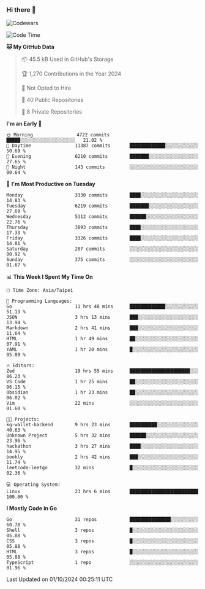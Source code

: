 ### Hi there 👋

![Codewars](https://www.codewars.com/users/omegaatt36/badges/small)

<!--START_SECTION:waka-->
![Code Time](http://img.shields.io/badge/Code%20Time-2%2C819%20hrs%2016%20mins-blue)

**🐱 My GitHub Data** 

> 📦 45.5 kB Used in GitHub's Storage 
 > 
> 🏆 1,270 Contributions in the Year 2024
 > 
> 🚫 Not Opted to Hire
 > 
> 📜 40 Public Repositories 
 > 
> 🔑 8 Private Repositories 
 > 
**I'm an Early 🐤** 

```text
🌞 Morning                4722 commits        █████░░░░░░░░░░░░░░░░░░░░   21.02 % 
🌆 Daytime                11387 commits       █████████████░░░░░░░░░░░░   50.69 % 
🌃 Evening                6210 commits        ███████░░░░░░░░░░░░░░░░░░   27.65 % 
🌙 Night                  143 commits         ░░░░░░░░░░░░░░░░░░░░░░░░░   00.64 % 
```
📅 **I'm Most Productive on Tuesday** 

```text
Monday                   3330 commits        ████░░░░░░░░░░░░░░░░░░░░░   14.83 % 
Tuesday                  6219 commits        ███████░░░░░░░░░░░░░░░░░░   27.69 % 
Wednesday                5112 commits        ██████░░░░░░░░░░░░░░░░░░░   22.76 % 
Thursday                 3893 commits        ████░░░░░░░░░░░░░░░░░░░░░   17.33 % 
Friday                   3326 commits        ████░░░░░░░░░░░░░░░░░░░░░   14.81 % 
Saturday                 207 commits         ░░░░░░░░░░░░░░░░░░░░░░░░░   00.92 % 
Sunday                   375 commits         ░░░░░░░░░░░░░░░░░░░░░░░░░   01.67 % 
```


📊 **This Week I Spent My Time On** 

```text
🕑︎ Time Zone: Asia/Taipei

💬 Programming Languages: 
Go                       11 hrs 48 mins      █████████████░░░░░░░░░░░░   51.13 % 
JSON                     3 hrs 13 mins       ███░░░░░░░░░░░░░░░░░░░░░░   13.94 % 
Markdown                 2 hrs 41 mins       ███░░░░░░░░░░░░░░░░░░░░░░   11.64 % 
HTML                     1 hr 49 mins        ██░░░░░░░░░░░░░░░░░░░░░░░   07.91 % 
YAML                     1 hr 20 mins        █░░░░░░░░░░░░░░░░░░░░░░░░   05.80 % 

🔥 Editors: 
Zed                      19 hrs 55 mins      ██████████████████████░░░   86.23 % 
VS Code                  1 hr 25 mins        ██░░░░░░░░░░░░░░░░░░░░░░░   06.15 % 
Obsidian                 1 hr 23 mins        ██░░░░░░░░░░░░░░░░░░░░░░░   06.02 % 
Vim                      22 mins             ░░░░░░░░░░░░░░░░░░░░░░░░░   01.60 % 

🐱‍💻 Projects: 
kg-wallet-backend        9 hrs 23 mins       ██████████░░░░░░░░░░░░░░░   40.63 % 
Unknown Project          5 hrs 32 mins       ██████░░░░░░░░░░░░░░░░░░░   23.96 % 
hackathon                3 hrs 27 mins       ████░░░░░░░░░░░░░░░░░░░░░   14.95 % 
bookly                   2 hrs 42 mins       ███░░░░░░░░░░░░░░░░░░░░░░   11.74 % 
leetcode-leetgo          32 mins             █░░░░░░░░░░░░░░░░░░░░░░░░   02.36 % 

💻 Operating System: 
Linux                    23 hrs 6 mins       █████████████████████████   100.00 % 
```

**I Mostly Code in Go** 

```text
Go                       31 repos            ███████████████░░░░░░░░░░   60.78 % 
Shell                    3 repos             █░░░░░░░░░░░░░░░░░░░░░░░░   05.88 % 
CSS                      3 repos             █░░░░░░░░░░░░░░░░░░░░░░░░   05.88 % 
HTML                     3 repos             █░░░░░░░░░░░░░░░░░░░░░░░░   05.88 % 
TypeScript               1 repo              ░░░░░░░░░░░░░░░░░░░░░░░░░   01.96 % 
```




 Last Updated on 01/10/2024 00:25:11 UTC
<!--END_SECTION:waka-->

<!--
**omegaatt36/omegaatt36** is a ✨ _special_ ✨ repository because its `README.md` (this file) appears on your GitHub profile.

Here are some ideas to get you started:

- 🔭 I’m currently working on ...
- 🌱 I’m currently learning ...
- 👯 I’m looking to collaborate on ...
- 🤔 I’m looking for help with ...
- 💬 Ask me about ...
- 📫 How to reach me: ...
- 😄 Pronouns: ...
- ⚡ Fun fact: ...
-->
